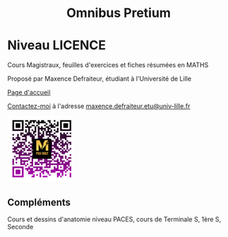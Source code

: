 <h1 align="center"> Omnibus Pretium </h1>

# Niveau LICENCE 

Cours Magistraux, feuilles d'exercices et fiches résumées en MATHS

Proposé par Maxence Defraiteur, étudiant à l'Université de Lille

[Page d'accueil](Omnibus_Pretium.html)

[Contactez-moi](mailto:maxence.defraiteur.etu@univ-lille.fr) à l'adresse maxence.defraiteur.etu@univ-lille.fr 

  <!-- ![Page de présentation](images/flash.code.maximus.holsonimus.png)  !--> 

<img src="images/flash.code.maximus.holsonimus.png" alt="flash.code"
	title="Page de présentation" width="150" height="150" />

## Compléments 
Cours et dessins d'anatomie niveau PACES, cours de Terminale S, 1ère S, Seconde
